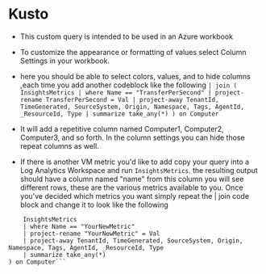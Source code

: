 # Kusto
- This custom query is intended to be used in an Azure workbook
- To customize the appearance or formatting of values select Column Settings in your workbook.
- here you should be able to select colors, values, and to hide columns ,each time you add another codeblock like the following ```| join (
    InsightsMetrics
    | where Name == "TransferPerSecond"
    | project-rename TransferPerSecond = Val
    | project-away TenantId, TimeGenerated, SourceSystem, Origin, Namespace, Tags, AgentId, _ResourceId, Type
    | summarize take_any(*)
) on Computer```

- It will add a repetitive column named Computer1, Computer2, Computer3, and so forth. In the column settings you can hide those repeat columns as well. 
- If there is another VM metric you'd like to add copy your query into a Log Analytics Workspace and run `InsightsMetrics`. the resulting output should have a column named "name" from this column you will see different rows, these are the various metrics available to you. Once you've decided which metrics you want simply repeat the | join code block and change it to look like the following

```| join (
    InsightsMetrics
    | where Name == "YourNewMetric"
    | project-rename "YourNewMetric" = Val
    | project-away TenantId, TimeGenerated, SourceSystem, Origin, Namespace, Tags, AgentId, _ResourceId, Type
    | summarize take_any(*)
) on Computer```
